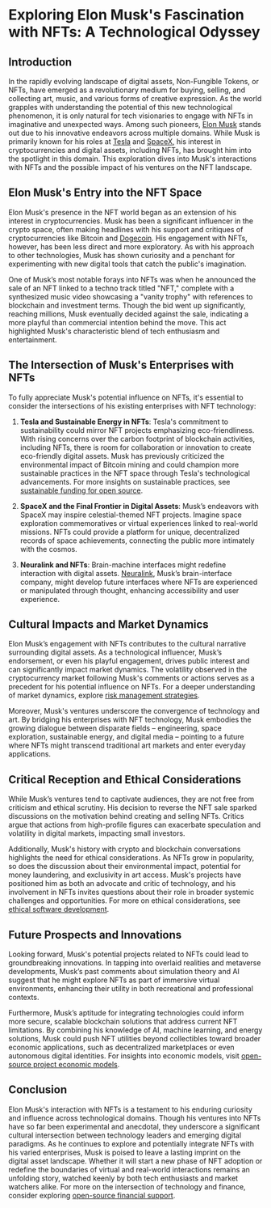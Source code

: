 # Exploring Elon Musk's Fascination with NFTs: A Technological Odyssey

## Introduction

In the rapidly evolving landscape of digital assets, Non-Fungible Tokens, or NFTs, have emerged as a revolutionary medium for buying, selling, and collecting art, music, and various forms of creative expression. As the world grapples with understanding the potential of this new technological phenomenon, it is only natural for tech visionaries to engage with NFTs in imaginative and unexpected ways. Among such pioneers, [Elon Musk](https://en.wikipedia.org/wiki/Elon_Musk) stands out due to his innovative endeavors across multiple domains. While Musk is primarily known for his roles at [Tesla](https://www.tesla.com/) and [SpaceX](https://www.spacex.com/), his interest in cryptocurrencies and digital assets, including NFTs, has brought him into the spotlight in this domain. This exploration dives into Musk's interactions with NFTs and the possible impact of his ventures on the NFT landscape.

## Elon Musk's Entry into the NFT Space

Elon Musk's presence in the NFT world began as an extension of his interest in cryptocurrencies. Musk has been a significant influencer in the crypto space, often making headlines with his support and critiques of cryptocurrencies like Bitcoin and [Dogecoin](https://dogecoin.com/). His engagement with NFTs, however, has been less direct and more exploratory. As with his approach to other technologies, Musk has shown curiosity and a penchant for experimenting with new digital tools that catch the public's imagination.

One of Musk’s most notable forays into NFTs was when he announced the sale of an NFT linked to a techno track titled "NFT," complete with a synthesized music video showcasing a "vanity trophy" with references to blockchain and investment terms. Though the bid went up significantly, reaching millions, Musk eventually decided against the sale, indicating a more playful than commercial intention behind the move. This act highlighted Musk's characteristic blend of tech enthusiasm and entertainment.

## The Intersection of Musk's Enterprises with NFTs

To fully appreciate Musk's potential influence on NFTs, it's essential to consider the intersections of his existing enterprises with NFT technology:

1. **Tesla and Sustainable Energy in NFTs**: Tesla's commitment to sustainability could mirror NFT projects emphasizing eco-friendliness. With rising concerns over the carbon footprint of blockchain activities, including NFTs, there is room for collaboration or innovation to create eco-friendly digital assets. Musk has previously criticized the environmental impact of Bitcoin mining and could champion more sustainable practices in the NFT space through Tesla's technological advancements. For more insights on sustainable practices, see [sustainable funding for open source](https://www.license-token.com/wiki/sustainable-funding-for-open-source).

2. **SpaceX and the Final Frontier in Digital Assets**: Musk’s endeavors with SpaceX may inspire celestial-themed NFT projects. Imagine space exploration commemoratives or virtual experiences linked to real-world missions. NFTs could provide a platform for unique, decentralized records of space achievements, connecting the public more intimately with the cosmos.

3. **Neuralink and NFTs**: Brain-machine interfaces might redefine interaction with digital assets. [Neuralink](https://neuralink.com/), Musk’s brain-interface company, might develop future interfaces where NFTs are experienced or manipulated through thought, enhancing accessibility and user experience.

## Cultural Impacts and Market Dynamics

Elon Musk’s engagement with NFTs contributes to the cultural narrative surrounding digital assets. As a technological influencer, Musk’s endorsement, or even his playful engagement, drives public interest and can significantly impact market dynamics. The volatility observed in the cryptocurrency market following Musk's comments or actions serves as a precedent for his potential influence on NFTs. For a deeper understanding of market dynamics, explore [risk management strategies](https://www.license-token.com/wiki/risk-management-strategies).

Moreover, Musk's ventures underscore the convergence of technology and art. By bridging his enterprises with NFT technology, Musk embodies the growing dialogue between disparate fields – engineering, space exploration, sustainable energy, and digital media – pointing to a future where NFTs might transcend traditional art markets and enter everyday applications.

## Critical Reception and Ethical Considerations

While Musk’s ventures tend to captivate audiences, they are not free from criticism and ethical scrutiny. His decision to reverse the NFT sale sparked discussions on the motivation behind creating and selling NFTs. Critics argue that actions from high-profile figures can exacerbate speculation and volatility in digital markets, impacting small investors.

Additionally, Musk's history with crypto and blockchain conversations highlights the need for ethical considerations. As NFTs grow in popularity, so does the discussion about their environmental impact, potential for money laundering, and exclusivity in art access. Musk's projects have positioned him as both an advocate and critic of technology, and his involvement in NFTs invites questions about their role in broader systemic challenges and opportunities. For more on ethical considerations, see [ethical software development](https://www.license-token.com/wiki/ethical-software-development).

## Future Prospects and Innovations

Looking forward, Musk's potential projects related to NFTs could lead to groundbreaking innovations. In tapping into overlaid realities and metaverse developments, Musk’s past comments about simulation theory and AI suggest that he might explore NFTs as part of immersive virtual environments, enhancing their utility in both recreational and professional contexts.

Furthermore, Musk’s aptitude for integrating technologies could inform more secure, scalable blockchain solutions that address current NFT limitations. By combining his knowledge of AI, machine learning, and energy solutions, Musk could push NFT utilities beyond collectibles toward broader economic applications, such as decentralized marketplaces or even autonomous digital identities. For insights into economic models, visit [open-source project economic models](https://www.license-token.com/wiki/open-source-project-economic-models).

## Conclusion

Elon Musk's interaction with NFTs is a testament to his enduring curiosity and influence across technological domains. Though his ventures into NFTs have so far been experimental and anecdotal, they underscore a significant cultural intersection between technology leaders and emerging digital paradigms. As he continues to explore and potentially integrate NFTs with his varied enterprises, Musk is poised to leave a lasting imprint on the digital asset landscape. Whether it will start a new phase of NFT adoption or redefine the boundaries of virtual and real-world interactions remains an unfolding story, watched keenly by both tech enthusiasts and market watchers alike. For more on the intersection of technology and finance, consider exploring [open-source financial support](https://www.license-token.com/wiki/open-source-financial-support).
